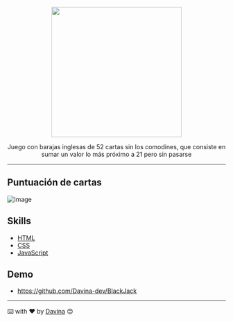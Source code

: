      
<p align="center"><img src="https://external-content.duckduckgo.com/iu/?u=http%3A%2F%2Fcasinoallbonus.com%2Fimages%2Fblackjack-21.gif&f=1&nofb=1" width="300"></a></p>

<p align="center">Juego con barajas inglesas de 52 cartas sin los comodines, que consiste en sumar un valor lo más próximo a 21 pero sin pasarse</p>

---


## Puntuación de cartas
![image](https://user-images.githubusercontent.com/65024409/163721013-3072e78a-ff3d-414a-9bb9-085a143d88ac.png)

## Skills

- [HTML](https://developer.mozilla.org/es/docs/Web/HTML)
- [CSS](https://developer.mozilla.org/es/docs/Web/CSS)
- [JavaScript](https://developer.mozilla.org/es/docs/Learn/JavaScript/First_steps/What_is_JavaScript)
## Demo
 - https://github.com/Davina-dev/BlackJack
---

⌨️ with ❤️ by [Davina](https://www.linkedin.com/in/davinamedina/) 😊
